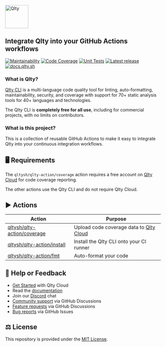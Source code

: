 <div align="left" id="top">
<a href="https://qlty.sh"><img alt="Qlty" src="https://cdn.brandfetch.io/idGrC4YgF4/theme/dark/idPHbenxLP.svg?c=1bxid64Mup7aczewSAYMX&t=1734797742010" height="75"></a>
</div>

## Integrate Qlty into your GitHub Actions workflows

[![Maintainability](https://qlty.sh/badges/50c320fb-5b97-4e5d-9c5e-8808dfbf0c6f/maintainability.svg)](https://qlty.sh/gh/qltysh/projects/qlty-action)
[![Code Coverage](https://qlty.sh/badges/50c320fb-5b97-4e5d-9c5e-8808dfbf0c6f/test_coverage.svg)](https://qlty.sh/gh/qltysh/projects/qlty-action)
[![Unit Tests](https://github.com/qltysh/qlty-action/actions/workflows/tests.yml/badge.svg)](https://github.com/qltysh/qlty-action/actions/workflows/tests.yml)
[![Latest release](https://img.shields.io/github/v/release/qltysh/qlty-action)](https://github.com/qltysh/qlty-action/releases)
[![docs.qlty.sh](https://img.shields.io/badge/docs-docs.qlty.sh-08b2b7)](https://docs.qlty.sh)

### What is Qlty?

[Qlty CLI](https://github.com/qltysh/qlty) is a multi-language code quality tool for linting, auto-formatting, maintainability, security, and coverage with support for 70+ static analysis tools for 40+ languages and technologies.

The Qlty CLI is **completely free for all use**, including for commercial projects, with no limits on contributors.

### What is this project?

This is a collection of reusable GitHub Actions to make it easy to integrate Qlty into your continuous integration workflows.

## 🖥️ Requirements

The `qltysh/qlty-action/coverage` action requires a free account on [Qlty Cloud](https://qlty.sh) for code coverage reporting.

The other actions use the Qlty CLI and do not require Qlty Cloud.

## ▶️ Actions

| Action                                                                                         | Purpose                                                    |
| ---------------------------------------------------------------------------------------------- | ---------------------------------------------------------- |
| [qltysh/qlty-action/coverage](https://github.com/qltysh/qlty-action/tree/main/coverage#readme) | Upload code coverage data to [Qlty Cloud](https://qlty.sh) |
| [qltysh/qlty-action/install](https://github.com/qltysh/qlty-action/tree/main/install)          | Install the Qlty CLI onto your CI runner                   |
| [qltysh/qlty-action/fmt](https://github.com/qltysh/qlty-action/tree/main/fmt#readme)           | Auto-format your code                                      |

## 🛟 Help or Feedback

- [Get Started](https://qlty.sh/) with Qlty Cloud
- Read the [documentation](https://docs.qlty.sh)
- Join our [Discord](https://qlty.sh/discord) chat
- [Community support](https://github.com/orgs/qltysh/discussions/categories/q-a) via GitHub Discussions
- [Feature requests](https://github.com/orgs/qltysh/discussions/categories/feedback) via GitHub Discussions
- [Bug reports](https://github.com/qltysh/qlty-action/issues/new/choose) via GitHub Issues

## ⚖️ License

This repository is provided under the [MIT License](https://github.com/qltysh/qlty-action/blob/main/LICENSE.md).

